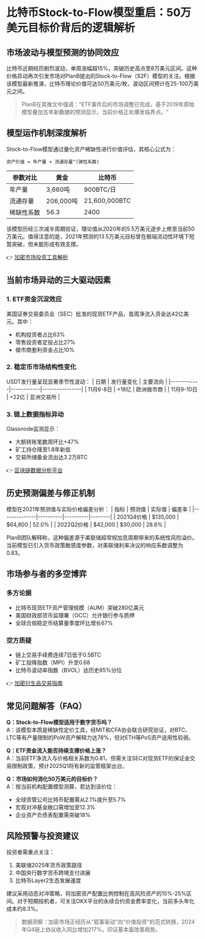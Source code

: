 # 比特币Stock-to-Flow模型重启：50万美元目标价背后的逻辑解析

## 市场波动与模型预测的协同效应

比特币近期经历剧烈波动，单周涨幅超15%，突破历史高点至8万美元区间。这种价格异动再次引发市场对PlanB提出的Stock-to-Flow（S2F）模型的关注。根据该模型最新推演，比特币理论价值可达50万美元/枚，波动区间预计在25-100万美元之间。

> PlanB在其推文中强调："ETF事件后的市场调整已完成，基于2019年原始模型叠加五年新数据的预测显示，当前价格正处爆发临界点。"

## 模型运作机制深度解析

Stock-to-Flow模型通过量化资产稀缺性进行价值评估，其核心公式为：
```
资产价值 = 年产量 × 流通存量^(弹性系数)
```
| 参数对比       | 黄金       | 比特币       |
|----------------|------------|--------------|
| 年产量         | 3,660吨    | 900BTC/日    |
| 流通存量       | 206,000吨  | 21,600,000BTC|
| 稀缺性系数     | 56.3       | 2400         |

该模型历经三次减半周期验证，理论值从2020年的5.5万美元逐步上修至当前50万美元。值得注意的是，2021年预测的13.5万美元目标曾在极端流动性环境下短暂突破，但未能形成有效支撑。

👉 [加密市场投资工具解析](https://bit.ly/okx_welcome)

## 当前市场异动的三大驱动因素

### 1. ETF资金沉淀效应
美国证券交易委员会（SEC）批准的现货ETF产品，首周净流入资金达42亿美元。其中：
- 机构投资者占比63%
- 零售投资者定投占比27%
- 做市商套利资金占比10%

### 2. 稳定币市场结构性变化
USDT发行量呈现显著季节性波动：
| 日期       | 发行量变化 | 主要流向       |
|------------|------------|----------------|
| 11月6-8日  | +18亿     | 欧洲做市商     |
| 11月9-10日 | +22亿     | 亚洲交易所     |

### 3. 链上数据指标异动
Glassnode监测显示：
- 大额转账笔数周环比+47%
- 矿工持仓降至1.8年新低
- 交易所储备金流出达3.2万BTC

👉 [区块链数据分析平台](https://bit.ly/okx_welcome)

## 历史预测偏差与修正机制

模型在2021年预测值与实际价格偏差分析：
| 指标         | 预测值   | 实际值   | 偏差率 |
|--------------|----------|----------|--------|
| 2021Q4价格   | $135,000 | $64,800  | 52.0%  |
| 2022Q2价格   | $42,000  | $30,000  | 28.6%  |

PlanB团队解释称，这种偏差源于美联储超常规加息周期带来的系统性风险溢价。当前模型已引入货币政策敏感度参数，对美联储利率决议的响应系数调整为0.83。

## 市场参与者的多空博弈

### 多方论据
- 比特币现货ETF资产管理规模（AUM）突破280亿美元
- 美国财政部货币监理署（OCC）允许银行参与质押
- 全球合规稳定币结算量季度环比增长67%

### 空方质疑
- 链上交易手续费连续7日低于0.5BTC
- 矿工投降指数（MPI）升至0.68
- 比特币波动率指数（BVOL）达历史85%分位

👉 [加密衍生品交易指南](https://bit.ly/okx_welcome)

## 常见问题解答（FAQ）

**Q：Stock-to-Flow模型适用于数字货币吗？**  
A：该模型本质是稀缺性定价工具，经MIT和CFA协会联合研究验证，对BTC、LTC等有产量限制的PoW资产解释力达78%，但对ETH等PoS资产适用性较弱。

**Q：ETF资金流入能否持续支撑价格上涨？**  
A：当前ETF净流入与价格相关系数为0.81，但需关注SEC对现货ETF的保证金交易限制政策，预计2025Q1将有新的监管框架出台。

**Q：市场如何消化50万美元的目标价？**  
A：按当前机构配置模型测算，若达到该价位：
- 全球资管公司比特币配置需从2.1%提升至5.7%
- 宏观对冲基金敞口需增加至12.3%
- 企业资产负债表配置需突破18%

## 风险预警与投资建议

投资者需重点关注：
1. 美联储2025年货币政策路径
2. 中国央行数字货币跨境支付进展
3. 比特币Layer2生态发展速度

建议采用动态对冲策略，将加密资产配置比例控制在高风险资产的15%-25%区间。对于短期投机者，可关注OKX平台的永续合约资金费率变化，当前多头年化成本约8.3%。

> 数据洞察：加密市场正经历从"叙事驱动"向"价值投资"的范式转换，2024年Q4链上协议收入同比增加217%，印证基本面改善趋势。